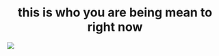 <h1 align="center">this is who you are being mean to right now</h1>
<img align="center" src="https://camo.githubusercontent.com/8fb366a8262a76f910e41c0d507b6659139d94b30dcd8386a78ade3e47dabe61/68747470733a2f2f63646e2e646973636f72646170702e636f6d2f6174746163686d656e74732f3932393032323936393636383331373236352f313430333735353133363532353932363539342f6d795f636875645f736f6e5f32303235303830393232303132312e706e673f65783d36383963303031392669733d363839616165393926686d3d3662333833326134393938613565373065623962653832343636633766366237363464643732373634333333356434356630376332666565336638626437326226">
